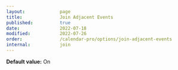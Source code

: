 ```yaml
---
layout:             page
title:              Join Adjacent Events
published:          true
date:               2022-07-18
modified:           2022-07-26
order:              /calendar-pro/options/join-adjacent-events
internal:           join
---
```

**Default value:** On
